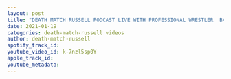 ```yaml
---
layout: post
title: "DEATH MATCH RUSSELL PODCAST LIVE WITH PROFESSIONAL WRESTLER  BAREKNUCKLE BERSERKER LORD CREWE!"
date: 2021-01-19
categories: death-match-russell videos
author: death-match-russell
spotify_track_id: 
youtube_video_id: k-7nzl5sp0Y
apple_track_id: 
youtube_metadata: 
---
```


